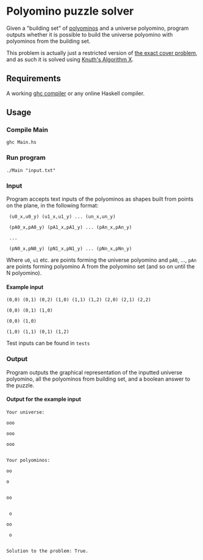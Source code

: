 # Polyomino puzzle solver
Given a "building set" of [polyominos](https://en.wikipedia.org/wiki/Polyomino) and a universe polyomino, program outputs whether it is possible to build the universe polyomino with polyominos from the building set. 

This problem is actually just a restricted version of [the exact cover problem](https://en.wikipedia.org/wiki/Exact_cover), and as such it is solved using [Knuth's Algorithm X](https://en.wikipedia.org/wiki/Knuth's_Algorithm_X).

## Requirements
A working [ghc compiler](https://www.haskell.org/ghc/) or any online Haskell compiler.

## Usage
### Compile Main

    ghc Main.hs

### Run program

    ./Main "input.txt"

### Input
Program accepts text inputs of the polyominos as shapes built from points on the plane, in the following format:

     (u0_x,u0_y) (u1_x,u1_y) ... (un_x,un_y)
    
     (pA0_x,pA0_y) (pA1_x,pA1_y) ... (pAn_x,pAn_y)
    
     ...
    
     (pN0_x,pN0_y) (pN1_x,pN1_y) ... (pNn_x,pNn_y)

Where `u0`, `u1` etc. are points forming the universe polyomino and `pA0`, ..., `pAn` are points forming polyomino A from the polyomino set (and so on until the N polyomino).
#### Example input

    (0,0) (0,1) (0,2) (1,0) (1,1) (1,2) (2,0) (2,1) (2,2)
    
    (0,0) (0,1) (1,0)
    
    (0,0) (1,0)
    
    (1,0) (1,1) (0,1) (1,2)

Test inputs can be found in `tests`

### Output
Program outputs the graphical representation of the inputted universe polyomino, all the polyominos from building set, and a boolean answer to the puzzle.
#### Output for the example input

    Your universe:
    
    ooo
    
    ooo
    
    ooo
    
    
    Your polyominos:
    
    oo
    
    o 
    
    
    oo
    
    
     o
     
    oo
    
     o
    
    
    Solution to the problem: True.

